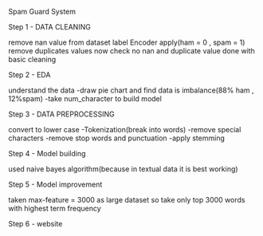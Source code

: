 Spam Guard System

Step 1 - DATA CLEANING

remove nan value from dataset
label Encoder apply(ham = 0 , spam = 1)
remove duplicates values
now check no nan and duplicate value
done with basic cleaning

Step 2 - EDA

understand the data -draw pie chart and find data is imbalance(88% ham , 12%spam) -take num_character to build model 

Step 3 - DATA PREPROCESSING 

convert to lower case -Tokenization(break into words) -remove special characters -remove stop words and punctuation -apply stemming 

Step 4 - Model building 

used naive bayes algorithm(because in textual data it is best working) 

Step 5 - Model improvement 

taken max-feature = 3000 as large dataset so take only top 3000 words with highest term frequency

Step 6 - website
